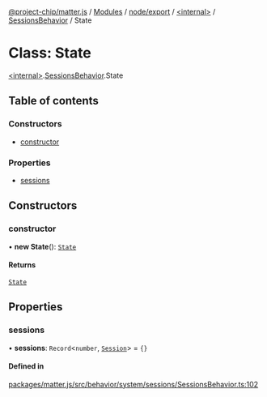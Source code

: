 [@project-chip/matter.js](../README.md) / [Modules](../modules.md) / [node/export](../modules/node_export.md) / [\<internal\>](../modules/node_export._internal_.md) / [SessionsBehavior](../modules/node_export._internal_.SessionsBehavior.md) / State

# Class: State

[\<internal\>](../modules/node_export._internal_.md).[SessionsBehavior](../modules/node_export._internal_.SessionsBehavior.md).State

## Table of contents

### Constructors

- [constructor](node_export._internal_.SessionsBehavior.State.md#constructor)

### Properties

- [sessions](node_export._internal_.SessionsBehavior.State.md#sessions)

## Constructors

### constructor

• **new State**(): [`State`](node_export._internal_.SessionsBehavior.State.md)

#### Returns

[`State`](node_export._internal_.SessionsBehavior.State.md)

## Properties

### sessions

• **sessions**: `Record`\<`number`, [`Session`](../interfaces/node_export._internal_.SessionsBehavior.Session.md)\> = `{}`

#### Defined in

[packages/matter.js/src/behavior/system/sessions/SessionsBehavior.ts:102](https://github.com/project-chip/matter.js/blob/0c058ae17fdba4c0b89b8b13c309011d51782299/packages/matter.js/src/behavior/system/sessions/SessionsBehavior.ts#L102)
